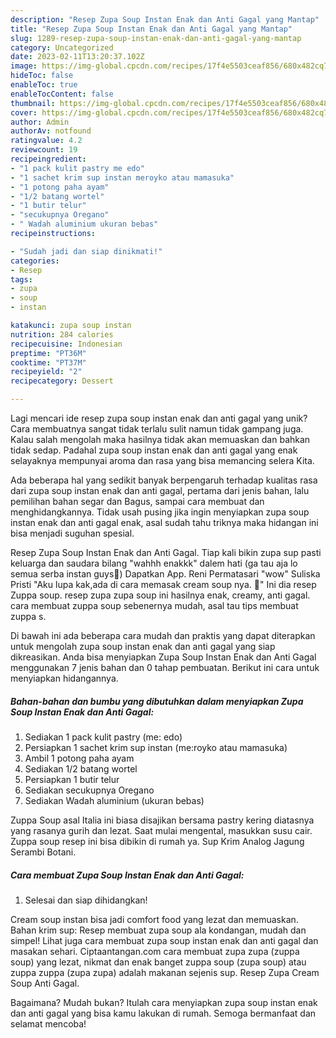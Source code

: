 ```yaml
---
description: "Resep Zupa Soup Instan Enak dan Anti Gagal yang Mantap"
title: "Resep Zupa Soup Instan Enak dan Anti Gagal yang Mantap"
slug: 1289-resep-zupa-soup-instan-enak-dan-anti-gagal-yang-mantap
category: Uncategorized
date: 2023-02-11T13:20:37.102Z
image: https://img-global.cpcdn.com/recipes/17f4e5503ceaf856/680x482cq70/zupa-soup-instan-enak-dan-anti-gagal-foto-resep-utama.jpg
hideToc: false
enableToc: true
enableTocContent: false
thumbnail: https://img-global.cpcdn.com/recipes/17f4e5503ceaf856/680x482cq70/zupa-soup-instan-enak-dan-anti-gagal-foto-resep-utama.jpg
cover: https://img-global.cpcdn.com/recipes/17f4e5503ceaf856/680x482cq70/zupa-soup-instan-enak-dan-anti-gagal-foto-resep-utama.jpg
author: Admin
authorAv: notfound
ratingvalue: 4.2
reviewcount: 19
recipeingredient:
- "1 pack kulit pastry me edo"
- "1 sachet krim sup instan meroyko atau mamasuka"
- "1 potong paha ayam"
- "1/2 batang wortel"
- "1 butir telur"
- "secukupnya Oregano"
- " Wadah aluminium ukuran bebas"
recipeinstructions:

- "Sudah jadi dan siap dinikmati!"
categories:
- Resep
tags:
- zupa
- soup
- instan

katakunci: zupa soup instan 
nutrition: 284 calories
recipecuisine: Indonesian
preptime: "PT36M"
cooktime: "PT37M"
recipeyield: "2"
recipecategory: Dessert

---
```





Lagi mencari ide resep zupa soup instan enak dan anti gagal yang unik? Cara membuatnya sangat tidak terlalu sulit namun tidak gampang juga. Kalau salah mengolah maka hasilnya tidak akan memuaskan dan bahkan tidak sedap. Padahal zupa soup instan enak dan anti gagal yang enak selayaknya mempunyai aroma dan rasa yang bisa memancing selera Kita.





Ada beberapa hal yang sedikit banyak berpengaruh terhadap kualitas rasa dari zupa soup instan enak dan anti gagal, pertama dari jenis bahan, lalu pemilihan bahan segar dan Bagus, sampai cara membuat dan menghidangkannya. Tidak usah pusing jika ingin menyiapkan zupa soup instan enak dan anti gagal enak,      asal sudah tahu triknya maka hidangan ini bisa menjadi suguhan spesial.














Resep Zupa Soup Instan Enak dan Anti Gagal. Tiap kali bikin zupa sup pasti keluarga dan saudara bilang &#34;wahhh enakkk&#34; dalem hati (ga tau aja lo semua serba instan guys🤣) Dapatkan App. Reni Permatasari &#34;wow&#34; Suliska Pristi &#34;Aku lupa kak,ada di cara memasak cream soup nya. 😬&#34; Ini dia resep Zuppa soup. resep zupa zupa soup ini hasilnya enak, creamy, anti gagal. cara membuat zuppa soup sebenernya mudah, asal tau tips membuat zuppa s.






Di bawah ini ada beberapa cara mudah dan praktis yang dapat diterapkan untuk mengolah zupa soup instan enak dan anti gagal yang siap dikreasikan. Anda bisa menyiapkan Zupa Soup Instan Enak dan Anti Gagal menggunakan 7 jenis bahan dan 0 tahap pembuatan. Berikut ini cara untuk menyiapkan hidangannya.

<!--inarticleads1-->

##### Bahan-bahan dan bumbu yang dibutuhkan dalam menyiapkan Zupa Soup Instan Enak dan Anti Gagal:

1. Sediakan 1 pack kulit pastry (me: edo)
1. Persiapkan 1 sachet krim sup instan (me:royko atau mamasuka)
1. Ambil 1 potong paha ayam
1. Sediakan 1/2 batang wortel
1. Persiapkan 1 butir telur
1. Sediakan secukupnya Oregano
1. Sediakan  Wadah aluminium (ukuran bebas)


Zuppa Soup asal Italia ini biasa disajikan bersama pastry kering diatasnya yang rasanya gurih dan lezat. Saat mulai mengental, masukkan susu cair. Zuppa soup resep ini bisa dibikin di rumah ya. Sup Krim Analog Jagung Serambi Botani. 

<!--inarticleads2-->

##### Cara membuat Zupa Soup Instan Enak dan Anti Gagal:


1. Selesai dan siap dihidangkan!

Cream soup instan bisa jadi comfort food yang lezat dan memuaskan. Bahan krim sup: Resep membuat zupa soup ala kondangan, mudah dan simpel! Lihat juga cara membuat zupa soup instan enak dan anti gagal dan masakan sehari. Ciptaantangan.com cara membuat zupa zupa (zuppa soup) yang lezat, nikmat dan enak banget zuppa soup (zupa soup) atau zuppa zuppa (zupa zupa) adalah makanan sejenis sup. Resep Zupa Cream Soup Anti Gagal. 

Bagaimana? Mudah bukan? Itulah cara menyiapkan zupa soup instan enak dan anti gagal yang bisa kamu lakukan di rumah. Semoga bermanfaat dan selamat mencoba!
